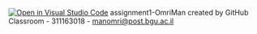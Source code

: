 [![Open in Visual Studio Code](https://classroom.github.com/assets/open-in-vscode-c66648af7eb3fe8bc4f294546bfd86ef473780cde1dea487d3c4ff354943c9ae.svg)](https://classroom.github.com/online_ide?assignment_repo_id=7703119&assignment_repo_type=AssignmentRepo)
assignment1-OmriMan created by GitHub Classroom - 311163018 - manomri@post.bgu.ac.il
